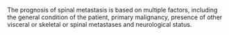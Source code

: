 The prognosis of spinal metastasis is based on multiple factors, including the general condition of the patient, primary malignancy, presence of other visceral or skeletal or spinal metastases and neurological status.